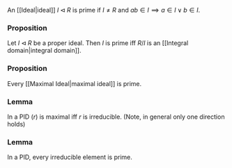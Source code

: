 An [[Ideal|ideal]] $I\triangleleft R$ is prime if $I\neq R$ and $ab\in I\implies a\in I\lor b\in I$.

### Proposition 
Let $I\triangleleft R$ be a proper ideal. Then $I$ is prime iff $R/I$ is an [[Integral domain|integral domain]].

### Proposition
Every [[Maximal Ideal|maximal ideal]] is prime.

### Lemma 
In a PID $(r)$ is maximal iff $r$ is irreducible. (Note, in general only one direction holds)

### Lemma
In a PID, every irreducible element is prime.